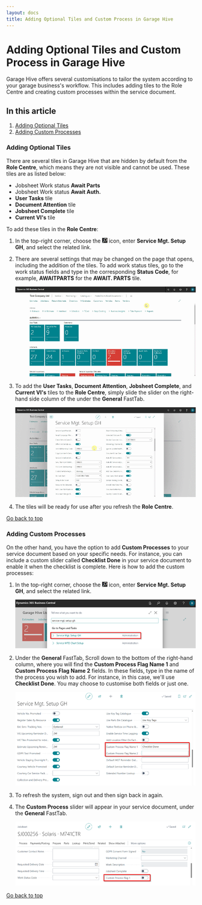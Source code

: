 ```yaml
---
layout: docs
title: Adding Optional Tiles and Custom Process in Garage Hive
---
```


<a name="top"></a>

# Adding Optional Tiles and Custom Process in Garage Hive
Garage Hive offers several customisations to tailor the system according to your garage business's workflow. This includes adding tiles to the Role Centre and creating custom processes within the service document.

## In this article
1. [Adding Optional Tiles](#adding-optional-tiles)
2. [Adding Custom Processes](#adding-custom-processes)

### Adding Optional Tiles
There are several tiles in Garage Hive that are hidden by default from the **Role Centre**, which means they are not visible and cannot be used. These tiles are as listed below:
   * Jobsheet Work status **Await Parts**
   * Jobsheet Work status **Await Auth.**
   * **User Tasks** tile
   * **Document Attention** tile
   * **Jobsheet Complete** tile
   * **Current VI's** tile

To add these tiles in the **Role Centre**:
1. In the top-right corner, choose the ![](media/search_icon.png) icon, enter **Service Mgt. Setup GH**, and select the related link.
2. There are several settings that may be changed on the page that opens, including the addition of the tiles. To add work status tiles, go to the work status fields and type in the corresponding **Status Code**, for example, **AWAITPARTS** for the **AWAIT. PARTS** tile.

   ![](media/garagehive-optional-tiles1.gif)

3. To add the **User Tasks**, **Document Attention**, **Jobsheet Complete**, and **Current VI's** tiles to the **Role Centre**, simply slide the slider on the right-hand side column of the under the **General** FastTab.

   ![](media/garagehive-optional-tiles2.gif)

4. The tiles will be ready for use after you refresh the **Role Centre**.


[Go back to top](#top)

### Adding Custom Processes
On the other hand, you have the option to add **Custom Processes** to your service document based on your specific needs. For instance, you can include a custom slider called **Checklist Done** in your service document to enable it when the checklist is complete. Here is how to add the custom processes:
1. In the top-right corner, choose the ![](media/search_icon.png) icon, enter **Service Mgt. Setup GH**, and select the related link.

   ![](media/garagehive-custom-processes1.png)

2. Under the **General** FastTab, Scroll down to the bottom of the right-hand column, where you will find the **Custom Process Flag Name 1** and **Custom Process Flag Name 2** fields. In these fields, type in the name of the process you wish to add. For instance, in this case, we'll use **Checklist Done**. You may choose to customise both fields or just one.

   ![](media/garagehive-custom-processes2.png)

3. To refresh the system, sign out and then sign back in again.
4. The **Custom Process** slider will appear in your service document, under the **General** FastTab.

   ![](media/garagehive-custom-processes3.png)


[Go back to top](#top)